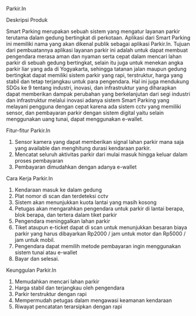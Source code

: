 Parkir.In

Deskripsi Produk

Smart Parking merupakan sebuah sistem yang mengatur layanan parkir terutama dalam gedung bertingkat di perkotaan. Aplikasi dari Smart Parking ini memiliki nama yang akan dikenal publik sebagai aplikasi Parkir.In. Tujuan dari pembuatannya aplikasi layanan parkir ini adalah untuk dapat membuat pengendara merasa aman dan nyaman serta cepat dalam mencari lahan parkir di sebuah gedung bertingkat, selain itu juga untuk menekan angka parkir liar yang ada di Yogyakarta, sehingga tatanan jalan maupun gedung bertingkat dapat memiliki sistem parkir yang rapi, terstruktur, harga yang stabil dan tetap terjangkau untuk para pengendara. Hal ini juga mendukung SDGs ke 9 tentang industri, inovasi, dan infrastruktur yang diharapkan dapat memberikan dampak perubahan yang berkelanjutan dari segi industri dan infrastruktur melalui inovasi adanya sistem Smart Parking yang melayani pengguna dengan cepat karena ada sistem cctv yang memiliki sensor, dan pembayaran parkir dengan sistem digital yaitu selain menggunakan uang tunai, dapat menggunakan e-wallet.

Fitur-fitur Parkir.In

1. Sensor kamera yang dapat memberikan signal lahan parkir mana saja yang available dan menghitung durasi kendaraan parkir.
2. Mencatat seluruh aktivitas parkir dari mulai masuk hingga keluar dalam proses pembayaran
3. Pembayaran dimudahkan dengan adanya e-wallet

Cara Kerja Parkir.In

1. Kendaraan masuk ke dalam gedung
2. Plat nomor di scan dan terdeteksi cctv
3. Sistem akan menunjukkan kuota lantai yang masih kosong
4. Petugas akan mengarahkan pengendara untuk parkir di lantai berapa, blok berapa, dan tertera dalam tiket parkir
5. Pengendara meninggalkan lahan parkir
6. Tiket ataupun e-ticket dapat di scan untuk menunjukkan besaran biaya parkir yang harus dibayarkan Rp2000 / jam untuk motor dan Rp5000 / jam untuk mobil.
7. Pengendara dapat memilih metode pembayaran ingin menggunakan sistem tunai atau e-wallet
8. Bayar dan selesai.

Keunggulan Parkir.In 

1. Memudahkan mencari lahan parkir
2. Harga stabil dan terjangkau oleh pengendara
3. Parkir terstruktur dengan rapi
3. Mempermudah petugas dalam mengawasi keamanan kendaraan
5. Riwayat pencatatan terarsipkan dengan rapi
